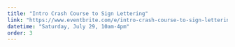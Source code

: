 ```yaml
---
title: "Intro Crash Course to Sign Lettering"
link: "https://www.eventbrite.com/e/intro-crash-course-to-sign-lettering-tickets-47983126824?aff=efbeventtix"
datetime: "Saturday, July 29, 10am-4pm"
order: 3
---
```

